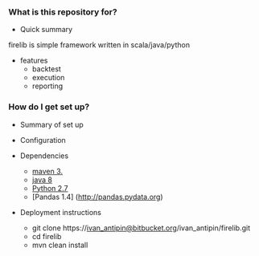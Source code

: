### What is this repository for? ###

* Quick summary

firelib is simple framework written in scala/java/python

* features
    * backtest
    * execution
    * reporting

### How do I get set up? ###

* Summary of set up
* Configuration
* Dependencies
    * [maven 3.](http://maven.apache.org/download.cgi)
    * [java 8](http://www.oracle.com/technetwork/java/javase/downloads/jre8-downloads-2133155.html)
    * [Python 2.7](https://www.python.org/download/releases/2.7/)
    * [Pandas 1.4] (http://pandas.pydata.org)

 

* Deployment instructions

    * git clone https://ivan_antipin@bitbucket.org/ivan_antipin/firelib.git
    * cd firelib
    * mvn clean install

